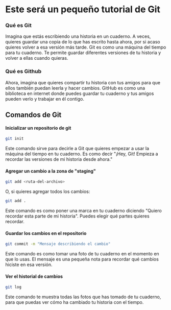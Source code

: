 # Este será un pequeño tutorial de Git

### Qué es Git
Imagina que estás escribiendo una historia en un cuaderno. A veces, quieres guardar una copia de lo que has escrito hasta ahora, por si acaso quieres volver a esa versión más tarde. Git es como una máquina del tiempo para tu cuaderno. Te permite guardar diferentes versiones de tu historia y volver a ellas cuando quieras.

### Qué es Github
Ahora, imagina que quieres compartir tu historia con tus amigos para que ellos también puedan leerla y hacer cambios. GitHub es como una biblioteca en internet donde puedes guardar tu cuaderno y tus amigos pueden verlo y trabajar en él contigo.

## Comandos de Git

#### Inicializar un repositorio de git
```bash
git init
```
Este comando sirve para decirle a Git que quieres empezar a usar la máquina del tiempo en tu cuaderno. Es como decir "¡Hey, Git! Empieza a recordar las versiones de mi historia desde ahora."

#### Agregar un cambio a la zona de "staging"
```bash
git add <ruta-del-archivo>
```
O, si quieres agregar todos los cambios:
```bash
git add .
```
Este comando es como poner una marca en tu cuaderno diciendo "Quiero recordar esta parte de mi historia". Puedes elegir qué partes quieres recordar.

#### Guardar los cambios en el repositorio
```bash
git commit -m "Mensaje describiendo el cambio"
```
Este comando es como tomar una foto de tu cuaderno en el momento en que lo usas. El mensaje es una pequeña nota para recordar qué cambios hiciste en esa versión.

#### Ver el historial de cambios
```bash
git log
```
Este comando te muestra todas las fotos que has tomado de tu cuaderno, para que puedas ver cómo ha cambiado tu historia con el tiempo.
